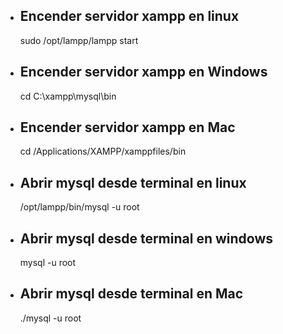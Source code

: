 
* ## Encender servidor xampp en linux
    sudo /opt/lampp/lampp start
* ## Encender servidor xampp en Windows
    cd C:\xampp\mysql\bin
* ## Encender servidor xampp en Mac
    cd /Applications/XAMPP/xamppfiles/bin


* ## Abrir mysql desde terminal en linux
    /opt/lampp/bin/mysql -u root
* ## Abrir mysql desde terminal en windows
    mysql -u root
* ## Abrir mysql desde terminal en Mac
    ./mysql -u root
